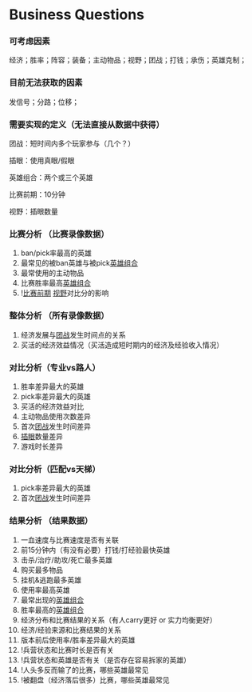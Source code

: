 # Business Questions

### 可考虑因素

经济；胜率；阵容；装备；主动物品；视野；团战；打钱；承伤；英雄克制；

### 目前无法获取的因素

发信号；分路；位移；

### 需要实现的定义（无法直接从数据中获得）
团战：短时间内多个玩家参与（几个？）

插眼：使用真眼/假眼

英雄组合：两个或三个英雄

比赛前期：10分钟

视野：插眼数量

### 比赛分析 （比赛录像数据）

1. ban/pick率最高的英雄
2. 最常见的被ban英雄与被pick<u>英雄组合</u>
3. 最常使用的主动物品
4. 比赛胜率最高<u>英雄组合</u>
5. !<u>比赛前期</u> <u>视野</u>对比分的影响

### 整体分析 （所有录像数据）

1. 经济发展与<u>团战</u>发生时间点的关系
2. 买活的经济效益情况（买活造成短时期内的经济及经验收入情况）

### 对比分析（专业vs路人）

1. 胜率差异最大的英雄
2. pick率差异最大的英雄
3. 买活的经济效益对比
4. 主动物品使用次数差异
5. 首次<u>团战</u>发生时间差异
6. <u>插眼</u>数量差异
7. 游戏时长差异

### 对比分析（匹配vs天梯）

1. pick率差异最大的英雄
2. 首次<u>团战</u>发生时间差异

### 结果分析 （结果数据）

1. 一血速度与比赛速度是否有关联 
2. 前15分钟内（有没有必要）打钱/打经验最快英雄
3. 击杀/治疗/助攻/死亡最多英雄
4. 购买最多物品
5. 挂机&逃跑最多英雄
6. 使用率最高英雄
7. 最常出现的<u>英雄组合</u>
8. 胜率最高的<u>英雄组合</u>
9. 经济分布和比赛结果的关系（有人carry更好 or 实力均衡更好）
10. 经济/经验来源和比赛结果的关系
11. 版本前后使用率/胜率差异最大的英雄
12. !兵营状态和比赛时长是否有关
13. !兵营状态和英雄是否有关（是否存在容易拆家的英雄）
14. !人头多反而输了的比赛，哪些英雄最常见
15. !被翻盘（经济落后很多）比赛，哪些英雄最常见

